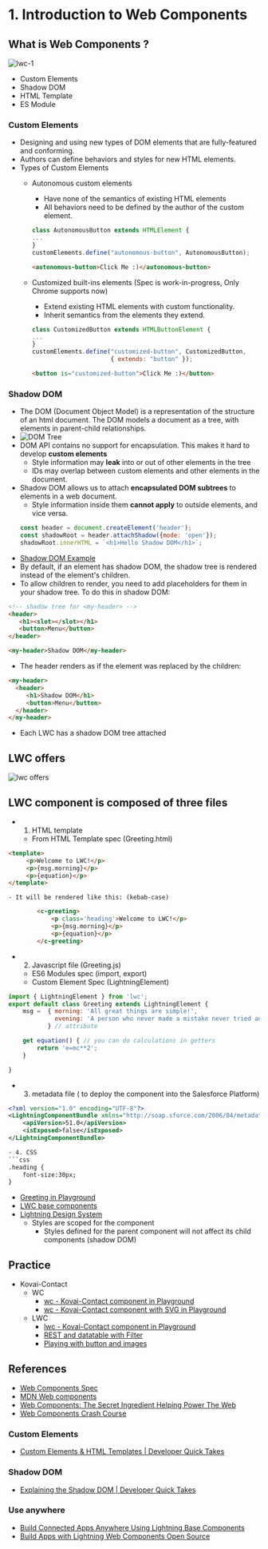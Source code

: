 # 1. Introduction to Web Components

## What is  Web Components ?

![lwc-1](img/c1/lwc-1.png)

- Custom Elements
- Shadow DOM
- HTML Template
- ES Module


### Custom Elements
-  Designing and using new types of DOM elements that are fully-featured and conforming.
-  Authors can define behaviors and styles for new HTML elements.
- Types of Custom Elements
    - Autonomous custom elements
        - Have none of the semantics of existing HTML elements
        - All behaviors need to be defined by the author of the custom element.
        ```js
        class AutonomousButton extends HTMLElement {
        ...
        }
        customElements.define("autonomous-button", AutonomousButton);
        ```
        ```html
        <autonomous-button>Click Me :)</autonomous-button>
        ```


    - Customized built-ins elements (Spec is work-in-progress, Only Chrome supports now)
        -  Extend existing HTML elements with custom functionality.
        -  Inherit semantics from the elements they extend.
        ```js
        class CustomizedButton extends HTMLButtonElement {
        ...
        }
        customElements.define("customized-button", CustomizedButton,
                              { extends: "button" });
        ```
        ```html
        <button is="customized-button">Click Me :)</button>
        ```

### Shadow DOM
- The DOM (Document Object Model) is a representation of the structure of an html document. The DOM models a document as a tree, with elements in parent-child relationships.
- ![DOM Tree](img/c1/dom-tree-1.png)
-  DOM API contains no support for encapsulation. This makes it hard to develop **custom elements** 
    - Style information may **leak** into or out of other elements in the tree
    - IDs may overlap between custom elements and other elements in the document.
- Shadow DOM allows us to attach  **encapsulated DOM subtrees** to elements in a web document.
    - Style information inside them **cannot apply** to outside elements, and vice versa.
    ```js
    const header = document.createElement('header');
    const shadowRoot = header.attachShadow({mode: 'open'});
    shadowRoot.innerHTML = `<h1>Hello Shadow DOM</h1>`;
    ```
- [Shadow DOM Example](http://localhost:3000/code/c1/shadowDom.html)
- By default, if an element has shadow DOM, the shadow tree is rendered instead of the element's children.
- To allow children to render, you need to add placeholders for them in your shadow tree. To do this in shadow DOM:
```html
<!-- shadow tree for <my-header> -->
<header>
   <h1><slot></slot></h1>
   <button>Menu</button>
</header>
```
```html
<my-header>Shadow DOM</my-header>
```
- The header renders as if the <slot> element was replaced by the children:
```html
<my-header>
  <header>
     <h1>Shadow DOM</h1>
     <button>Menu</button>
  </header>
</my-header>

```
- Each LWC has a shadow DOM tree attached

## LWC offers

![lwc offers](img/c1/lwc-2.png)


## LWC component is composed of three files
- 1. HTML template 
    - From HTML Template spec (Greeting.html)
```html
<template>
     <p>Welcome to LWC!</p>
     <p>{msg.morning}</p>
     <p>{equation}</p>
</template>
```
    - It will be rendered like this: (kebab-case)
```html
        <c-greeting>
            <p class='heading'>Welcome to LWC!</p>
            <p>{msg.morning}</p>
            <p>{equation}</p>
        </c-greeting>


```
- 2. Javascript file (Greeting.js)
    - ES6 Modules spec (import, export)
    - Custom Element Spec (LightningElement)
```js
import { LightningElement } from 'lwc';
export default class Greeting extends LightningElement {
    msg =  { morning: 'All great things are simple!',
             evening: 'A person who never made a mistake never tried anything new!'
           } // attribute

    get equation() { // you can do calculations in getters
        return 'e=mc**2';
    }

}

```
- 3. metadata file ( to deploy the component into the Salesforce Platform)
```xml
<?xml version="1.0" encoding="UTF-8"?>
<LightningComponentBundle xmlns="http://soap.sforce.com/2006/04/metadata">
    <apiVersion>51.0</apiVersion>
    <isExposed>false</isExposed>
</LightningComponentBundle>

- 4. CSS
```css
.heading {
    font-size:30px;
}
```


- [Greeting in Playground](https://webcomponents.dev/edit/bGdrbd1FgVFX9tXS7Ubb/src/app.html)
- [LWC base components](https://developer.salesforce.com/docs/component-library/overview/components)
- [Lightning Design System](https://www.lightningdesignsystem.com/)
    - Styles are scoped for the component
        - Styles defined for the parent component will not affect its child components (shadow DOM)

## Practice

- Kovai-Contact
    - WC
        - [wc - Kovai-Contact component in Playground](https://webcomponents.dev/edit/IJgOSRDGGgLfBttpm68W/src/index.js)
        - [wc - Kovai-Contact component with SVG in Playground](https://webcomponents.dev/edit/77FkRghy5tt4ikhnUnge/src/index.js)
    - LWC
        - [lwc - Kovai-Contact component in Playground](https://webcomponents.dev/edit/Mdnsri52E4oYwk4gv7YU/src/app.html)
        - [REST and datatable with Filter](https://webcomponents.dev/edit/eCOqgjCZEvP30GkAeuop/src/app.js)
        - [Playing with button and images](https://webcomponents.dev/edit/vGuQip2diPJ5QoPiEvvs/src/app.js)

## References
- [Web Components Spec](https://www.webcomponents.org/specs)
- [MDN Web components](https://developer.mozilla.org/en-US/docs/Web/Web_Components)
- [Web Components: The Secret Ingredient Helping Power The Web](https://www.youtube.com/watch?v=YBwgkr_Sbx0)
- [Web Components Crash Course](https://www.youtube.com/watch?v=PCWaFLy3VUo)

### Custom Elements
- [Custom Elements & HTML Templates | Developer Quick Takes ](https://www.youtube.com/watch?v=6rK3AyxE-54&t=3s)
### Shadow DOM
- [Explaining the Shadow DOM | Developer Quick Takes](https://www.youtube.com/watch?v=K5i9zMzVlzM)

### Use anywhere
- [Build Connected Apps Anywhere Using Lightning Base Components](https://developer.salesforce.com/blogs/2020/12/build-connected-apps-anywhere-using-lightning-base-components.html)
- [Build Apps with Lightning Web Components Open Source](https://trailhead.salesforce.com/en/content/learn/trails/build-apps-lightning-web-components-open-source)






